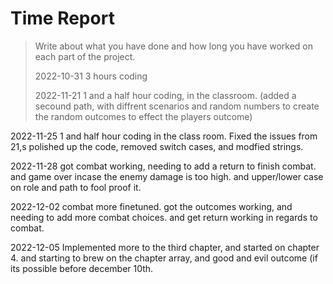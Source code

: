 # Time Report

> Write about what you have done and how long you have worked on each part of the project.
>
> 2022-10-31
> 3 hours coding
>
> 2022-11-21
> 1 and a half hour coding, in the classroom. (added a secound path, with diffrent scenarios and random numbers to create the random outcomes to effect the players outcome)

2022-11-25 
1 and half hour coding in the class room.
Fixed the issues from 21,s polished up the code, removed switch cases, and modfied strings.

2022-11-28
got combat working, needing to add a return to finish combat. and game over incase the enemy damage is too high. 
and upper/lower case on role and path to fool proof it. 

2022-12-02
combat more finetuned. got the outcomes working, and needing to add more combat choices.
and get return working in regards to combat.

2022-12-05
Implemented more to the third chapter,
and started on chapter 4. and starting to brew on the chapter array, and good and evil outcome (if its possible before december 10th.
